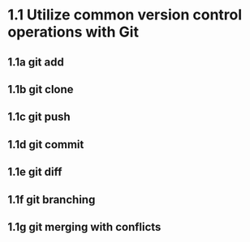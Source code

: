 # 1.1 Utilize common version control operations with Git

## 1.1a git add



## 1.1b git clone



## 1.1c git push



## 1.1d git commit



## 1.1e git diff



## 1.1f git branching



## 1.1g git merging with conflicts
